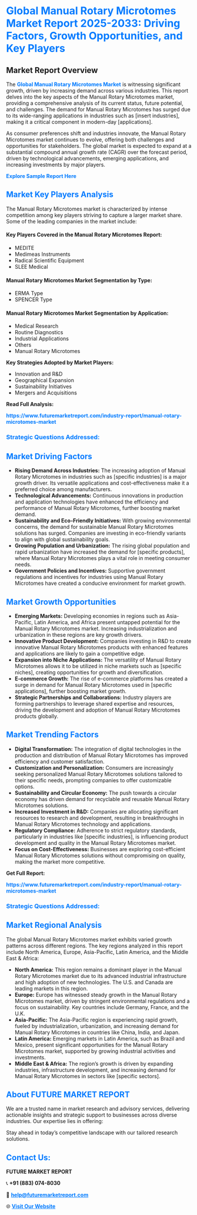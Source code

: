<h1 style="color: #007BFF;">Global Manual Rotary Microtomes Market Report 2025-2033: Driving Factors, Growth Opportunities, and Key Players</h1>

<section id="overview">
<h2>Market Report Overview</h2>
<p>The <a href="https://www.futuremarketreport.com/industry-report/manual-rotary-microtomes-market" style="color: #007BFF; text-decoration: none;"><strong>Global Manual Rotary Microtomes Market</strong></a> is witnessing significant growth, driven by increasing demand across various industries. This report delves into the key aspects of the Manual Rotary Microtomes market, providing a comprehensive analysis of its current status, future potential, and challenges. The demand for Manual Rotary Microtomes has surged due to its wide-ranging applications in industries such as [insert industries], making it a critical component in modern-day [applications].</p>
<p>As consumer preferences shift and industries innovate, the Manual Rotary Microtomes market continues to evolve, offering both challenges and opportunities for stakeholders. The global market is expected to expand at a substantial compound annual growth rate (CAGR) over the forecast period, driven by technological advancements, emerging applications, and increasing investments by major players.</p>
</section>

<section id="overview">
<p><a href="https://www.futuremarketreport.com/request-sample/reportId=124460" style="color: #007BFF; text-decoration: none;"><strong>Explore Sample Report Here</strong></a></p>
</section>

<section id="key-players">
<h2 style="color: #007BFF;">Market Key Players Analysis</h2>
<p>The Manual Rotary Microtomes market is characterized by intense competition among key players striving to capture a larger market share. Some of the leading companies in the market include:</p>
<h4>Key Players Covered in the Manual Rotary Microtomes Report:</h4>
<ul><li>MEDITE</li><li>Medimeas Instruments</li><li>Radical Scientific Equipment</li><li>SLEE Medical</li></ul>
<h4>Manual Rotary Microtomes Market Segmentation by Type:</h4>
<ul><li>ERMA Type</li><li>SPENCER Type</li></ul>

<h4>Manual Rotary Microtomes Market Segmentation by Application:</h4>
<ul><li>Medical Research</li><li>Routine Diagnostics</li><li>Industrial Applications</li><li>Others</li><li>Manual Rotary Microtomes</li></ul>
<p><strong>Key Strategies Adopted by Market Players:</strong></p>
<ul>
<li>Innovation and R&D</li>
<li>Geographical Expansion</li>
<li>Sustainability Initiatives</li>
<li>Mergers and Acquisitions</li>
</ul>
</section>

<section>
<p><strong>Read Full Analysis: </strong></p><a href="https://www.futuremarketreport.com/industry-report/manual-rotary-microtomes-market" style="color: #007BFF; text-decoration: none;"><strong>https://www.futuremarketreport.com/industry-report/manual-rotary-microtomes-market</strong></a>
<h3 style="color: #007BFF;">Strategic Questions Addressed:</h3>
</section>

<section id="driving-factors">
<h2 style="color: #007BFF;">Market Driving Factors</h2>
<ul>
<li><strong>Rising Demand Across Industries:</strong> The increasing adoption of Manual Rotary Microtomes in industries such as [specific industries] is a major growth driver. Its versatile applications and cost-effectiveness make it a preferred choice among manufacturers.</li>
<li><strong>Technological Advancements:</strong> Continuous innovations in production and application technologies have enhanced the efficiency and performance of Manual Rotary Microtomes, further boosting market demand.</li>
<li><strong>Sustainability and Eco-Friendly Initiatives:</strong> With growing environmental concerns, the demand for sustainable Manual Rotary Microtomes solutions has surged. Companies are investing in eco-friendly variants to align with global sustainability goals.</li>
<li><strong>Growing Population and Urbanization:</strong> The rising global population and rapid urbanization have increased the demand for [specific products], where Manual Rotary Microtomes plays a vital role in meeting consumer needs.</li>
<li><strong>Government Policies and Incentives:</strong> Supportive government regulations and incentives for industries using Manual Rotary Microtomes have created a conducive environment for market growth.</li>
</ul>
</section>

<section id="growth-opportunities">
<h2 style="color: #007BFF;">Market Growth Opportunities</h2>
<ul>
<li><strong>Emerging Markets:</strong> Developing economies in regions such as Asia-Pacific, Latin America, and Africa present untapped potential for the Manual Rotary Microtomes market. Increasing industrialization and urbanization in these regions are key growth drivers.</li>
<li><strong>Innovative Product Development:</strong> Companies investing in R&D to create innovative Manual Rotary Microtomes products with enhanced features and applications are likely to gain a competitive edge.</li>
<li><strong>Expansion into Niche Applications:</strong> The versatility of Manual Rotary Microtomes allows it to be utilized in niche markets such as [specific niches], creating opportunities for growth and diversification.</li>
<li><strong>E-commerce Growth:</strong> The rise of e-commerce platforms has created a surge in demand for Manual Rotary Microtomes used in [specific applications], further boosting market growth.</li>
<li><strong>Strategic Partnerships and Collaborations:</strong> Industry players are forming partnerships to leverage shared expertise and resources, driving the development and adoption of Manual Rotary Microtomes products globally.</li>
</ul>
</section>

<section id="trending-factors">
<h2 style="color: #007BFF;">Market Trending Factors</h2>
<ul>
<li><strong>Digital Transformation:</strong> The integration of digital technologies in the production and distribution of Manual Rotary Microtomes has improved efficiency and customer satisfaction.</li>
<li><strong>Customization and Personalization:</strong> Consumers are increasingly seeking personalized Manual Rotary Microtomes solutions tailored to their specific needs, prompting companies to offer customizable options.</li>
<li><strong>Sustainability and Circular Economy:</strong> The push towards a circular economy has driven demand for recyclable and reusable Manual Rotary Microtomes solutions.</li>
<li><strong>Increased Investment in R&D:</strong> Companies are allocating significant resources to research and development, resulting in breakthroughs in Manual Rotary Microtomes technology and applications.</li>
<li><strong>Regulatory Compliance:</strong> Adherence to strict regulatory standards, particularly in industries like [specific industries], is influencing product development and quality in the Manual Rotary Microtomes market.</li>
<li><strong>Focus on Cost-Effectiveness:</strong> Businesses are exploring cost-efficient Manual Rotary Microtomes solutions without compromising on quality, making the market more competitive.</li>
</ul>
</section>

<section>
<p><strong>Get Full Report: </strong></p><a href="https://www.futuremarketreport.com/industry-report/manual-rotary-microtomes-market" style="color: #007BFF; text-decoration: none;"><strong>https://www.futuremarketreport.com/industry-report/manual-rotary-microtomes-market</strong></a>
<h3 style="color: #007BFF;">Strategic Questions Addressed:</h3>
</section>


<section id="regional-analysis">
<h2 style="color: #007BFF;">Market Regional Analysis</h2>
<p>The global Manual Rotary Microtomes market exhibits varied growth patterns across different regions. The key regions analyzed in this report include North America, Europe, Asia-Pacific, Latin America, and the Middle East & Africa:</p>
<ul>
<li><strong>North America:</strong> This region remains a dominant player in the Manual Rotary Microtomes market due to its advanced industrial infrastructure and high adoption of new technologies. The U.S. and Canada are leading markets in this region.</li>
<li><strong>Europe:</strong> Europe has witnessed steady growth in the Manual Rotary Microtomes market, driven by stringent environmental regulations and a focus on sustainability. Key countries include Germany, France, and the U.K.</li>
<li><strong>Asia-Pacific:</strong> The Asia-Pacific region is experiencing rapid growth, fueled by industrialization, urbanization, and increasing demand for Manual Rotary Microtomes in countries like China, India, and Japan.</li>
<li><strong>Latin America:</strong> Emerging markets in Latin America, such as Brazil and Mexico, present significant opportunities for the Manual Rotary Microtomes market, supported by growing industrial activities and investments.</li>
<li><strong>Middle East & Africa:</strong> The region’s growth is driven by expanding industries, infrastructure development, and increasing demand for Manual Rotary Microtomes in sectors like [specific sectors].</li>
</ul>
</section>

<footer>
<h2 style="color: #007BFF;">About FUTURE MARKET REPORT</h2>
<p>We are a trusted name in market research and advisory services, delivering actionable insights and strategic support to businesses across diverse industries. Our expertise lies in offering:</p>

<p>Stay ahead in today’s competitive landscape with our tailored research solutions.</p>

<h2 style="color: #007BFF;">Contact Us:</h2>
<p><strong>FUTURE MARKET REPORT</strong></p>
<p>📞 <strong>+91 (883) 074-8030</strong></p>
<p>📧 <strong><a href="mailto:help@futuremarketreport.com" style="color: #007BFF;">help@futuremarketreport.com</a></strong></p>
<p>🌐 <strong><a href="https://www.futuremarketreport.com/" style="color: #007BFF;">Visit Our Website</a></strong></p>
</footer>
